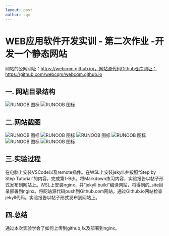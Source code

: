 ```yaml
---
layout: post
author: cqm
---
```

# WEB应用软件开发实训 - 第二次作业 -开发一个静态网站
网站的公网网址：https://webcqm.github.io/，网站源代码Github仓库网址：https://github.com/webcqm/webcqm.github.io
## 一. 网站目录结构
![RUNOOB 图标](https://webcqm.github.io/wsq.github.io/网站目录结构1.jpg)
![RUNOOB 图标](https://webcqm.github.io/wsq.github.io/网站目录结构2.jpg)
## 二.网站截图
![RUNOOB 图标](https://webcqm.github.io/wsq.github.io/Staff列表页.png)
![RUNOOB 图标](https://webcqm.github.io/wsq.github.io/首页.png)
![RUNOOB 图标](https://webcqm.github.io/wsq.github.io/Markdown练习.png)
![RUNOOB 图标](https://webcqm.github.io/wsq.github.io/实验报告截图.png)
![RUNOOB 图标](https://webcqm.github.io/wsq.github.io/About页面.png)
![RUNOOB 图标](https://webcqm.github.io/wsq.github.io/作者简介.png)
## 三.实验过程
在电脑上安装VSCode以及remote插件。在WSL上安装jekyll.并按照“Step by Step Tutorial”的内容，完成第1-9步。将Markdown练习内容，实验报告以帖子形式发布到网站上。WSL上安装nginx，并“jekyll build”编译网站，将得到的_site目录部署到nginx。将网站源代码push到Github.com网站，通过Github.io网站检查jekyll代码。实验报告以帖子形式发布到网站上。
## 四.总结   
通过本次实验学会了如何上传到github,以及部署到nginx。